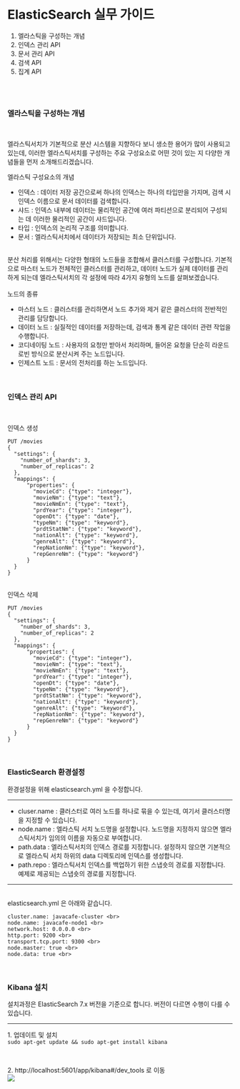# ElasticSearch 실무 가이드

1. 엘라스틱을 구성하는 개념
2. 인덱스 관리 API
3. 문서 관리 API
4. 검색 API
5. 집계 API

<br>
<br>

### 엘라스틱을 구성하는 개념

<br>
<p>
엘라스틱서치가 기본적으로 분산 시스템을 지향하다 보니 생소한 용어가 많이 사용되고 있는데, 이러한 엘라스틱서치를 구성하는 주요 구성요소로 어떤 것이 있는 지 다양한 개념들을 먼저 소개해드리겠습니다.

<br>

<bold>엘라스틱 구성요소의 개념</bold>

<ul>
<li>인덱스 : 데이터 저장 공간으로써 하나의 인덱스는 하나의 타입만을 가지며, 검색 시 인덱스 이름으로 문서 데이터를 검색합니다. </li> 
<li>샤드 : 인덱스 내부에 데이터는 물리적인 공간에 여러 파티션으로 분리되어 구성되는 데 이러한 물리적인 공간이 샤드입니다. </li>
<li>타입 : 인덱스의 논리적 구조를 의미합니다. </li> 
<li>문서 : 엘라스틱서치에서 데이터가 저장되는 최소 단위입니다. </li>
</ul>
<br>
분산 처리를 위해서는 다양한 형태의 노드들을 조합해서 클러스터를 구성합니다. 기본적으로 마스터 노드가 전체적인 클러스터를 관리하고, 데이터 노드가 실제 데이터를 관리하게 되는데 엘라스틱서치의 각 설정에 따라 4가지 유형의 노드를 살펴보겠습니다.

<br>
<br>
<bold>노드의 종류</bold>

<ul>
<li>마스터 노드 : 클러스터를 관리하면서 노드 추가와 제거 같은 클러스터의 전반적인 관리를 담당합니다.</li> 
<li>데이터 노드 : 실질적인 데이터를 저장하는데, 검색과 통계 같은 데이터 관련 작업을 수행합니다. </li>
<li>코디네이팅 노드 : 사용자의 요청만 받아서 처리하며, 들어온 요청을 단순히 라운드로빈 방식으로 분산시켜 주는 노드입니다. </li> 
<li>인제스트 노드 : 문서의 전처리를 하는 노드입니다.</li>
</ul>
</p>
<br>

### 인덱스 관리 API

<br>
<p>
<bold>인덱스 생성</bold>

```
PUT /movies
{
  "settings": {
    "number_of_shards": 3,
    "number_of_replicas": 2
  },
  "mappings": {
      "properties": {
        "movieCd": {"type": "integer"},
        "movieNm": {"type": "text"},
        "movieNmEn": {"type": "text"},
        "prdYear": {"type": "integer"},
        "openDt": {"type": "date"},
        "typeNm": {"type": "keyword"},
        "prdtStatNm": {"type": "keyword"},
        "nationAlt": {"type": "keyword"},
        "genreAlt": {"type": "keyword"},
        "repNationNm": {"type": "keyword"},
        "repGenreNm": {"type": "keyword"}
      }
  }
}
```

<br>
<bold>인덱스 삭제</bold>

```
PUT /movies
{
  "settings": {
    "number_of_shards": 3,
    "number_of_replicas": 2
  },
  "mappings": {
      "properties": {
        "movieCd": {"type": "integer"},
        "movieNm": {"type": "text"},
        "movieNmEn": {"type": "text"},
        "prdYear": {"type": "integer"},
        "openDt": {"type": "date"},
        "typeNm": {"type": "keyword"},
        "prdtStatNm": {"type": "keyword"},
        "nationAlt": {"type": "keyword"},
        "genreAlt": {"type": "keyword"},
        "repNationNm": {"type": "keyword"},
        "repGenreNm": {"type": "keyword"}
      }
  }
}
```

<br>

### ElasticSearch 환경설정

<bold>환경설정을 위해 elasticsearch.yml 을 수정합니다.</bold>

<hr>
<ul>
<li>cluser.name : 클러스터로 여러 노드를 하나로 묶을 수 있는데, 여기서 클러스터명을 지정할 수 있습니다.</li>
<li>node.name : 엘라스틱 서치 노드명을 설정합니다. 노드명을 지정하지 않으면 엘라스틱서치가 임의의 이름을 자동으로 부여합니다.</li>
<li>path.data : 엘라스틱서치의 인덱스 경로를 지정합니다. 설정하지 않으면 기본적으로 엘라스틱 서치 하위의 data 디렉토리에 인덱스를 생성합니다.</li>
<li>path.repo : 엘라스틱서치 인덱스를 백업하기 위한 스냅숏의 경로를 지정합니다. 예제로 제공되는 스냅숏의 경로를 지정합니다.</li>
</ul>
<hr><br>
elasticsearch.yml 은 아래와 같습니다.

```
cluster.name: javacafe-cluster <br>
node.name: javacafe-node1 <br>
network.host: 0.0.0.0 <br>
http.port: 9200 <br>
transport.tcp.port: 9300 <br>
node.master: true <br>
node.data: true <br>
```

<br>

### Kibana 설치

<bold>설치과정은 ElasticSearch 7.x 버전을 기준으로 합니다. 버전이 다르면 수행이 다를 수 있습니다.</bold>

<hr>
<p>1. 업데이트 및 설치
<br>
<code>sudo apt-get update && sudo apt-get install kibana</code></p>
<br>
<p>2. http://localhost:5601/app/kibana#/dev_tools 로 이동
<br>
<img src="./img/result.png">
<br>
